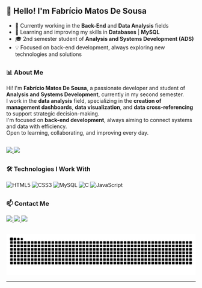 ## 👋 Hello! I'm Fabrício Matos De Sousa

- 🔭 Currently working in the **Back-End** and **Data Analysis** fields  
- 🌱 Learning and improving my skills in **Databases** | **MySQL**
- 🎓 2nd semester student of **Analysis and Systems Development (ADS)**  
- 💡 Focused on back-end development, always exploring new technologies and solutions

##

### 📊 About Me
Hi! I'm **Fabrício Matos De Sousa**, a passionate developer and student of **Analysis and Systems Development**, currently in my second semester.  
I work in the **data analysis** field, specializing in the **creation of management dashboards**, **data visualization**, and **data cross-referencing** to support strategic decision-making.  
I'm focused on **back-end development**, always aiming to connect systems and data with efficiency.  
Open to learning, collaborating, and improving every day.

##

<div>
  <a href="https://github.com/Briciomattoss">
    <img height="180em" src="https://github-readme-stats.vercel.app/api?username=briciomattoss&show_icons=true&theme=dark&include_all_commits=true&count_private=true"/>
    <img height="180em" src="https://github-readme-stats.vercel.app/api/top-langs/?username=briciomattoss&layout=compact&langs_count=16&theme=dark"/>
  </a>
</div>

##

### 🛠️ Technologies I Work With
<div>
  <img align="center" alt="HTML5" height="30" width="40" src="https://cdn.jsdelivr.net/gh/devicons/devicon@latest/icons/html5/html5-original.svg" />
  <img align="center" alt="CSS3" height="30" width="40" src="https://cdn.jsdelivr.net/gh/devicons/devicon@latest/icons/css3/css3-original.svg" />
  <img align="center" alt="MySQL" height="30" width="40" src="https://cdn.jsdelivr.net/gh/devicons/devicon@latest/icons/mysql/mysql-original.svg" />
  <img align="center" alt="C" height="30" width="40" src="https://cdn.jsdelivr.net/gh/devicons/devicon@latest/icons/c/c-original.svg" />
  <img align="center" alt="JavaScript" height="30" width="40" src="https://cdn.jsdelivr.net/gh/devicons/devicon@latest/icons/javascript/javascript-original.svg" />
</div>

##

### 📫 Contact Me
<div> 
  <a href="https://instagram.com/_.briciomattoss._" target="_blank">
    <img src="https://img.shields.io/badge/-Instagram-%23E4405F?style=for-the-badge&logo=instagram&logoColor=white" target="_blank">
  </a>
  <a href="mailto:briciomattoss@gmail.com">
    <img src="https://img.shields.io/badge/-Gmail-%23333?style=for-the-badge&logo=gmail&logoColor=white" target="_blank">
  </a>
  <a href="https://www.linkedin.com/in/briciomattoss" target="_blank">
    <img src="https://img.shields.io/badge/-LinkedIn-%230077B5?style=for-the-badge&logo=linkedin&logoColor=white" target="_blank">
  </a> 
</div>

##

<img src="https://raw.githubusercontent.com/Trindaddy/Trindaddy/output/snake.svg" alt="Snake animation" />

---
